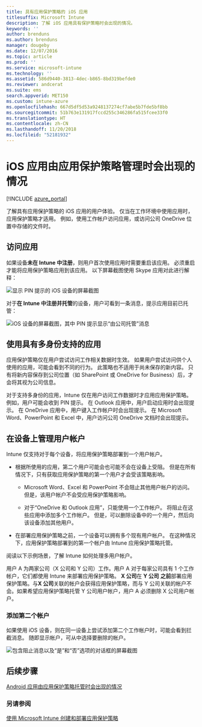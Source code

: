 ```yaml
---
title: 具有应用保护策略的 iOS 应用
titlesuffix: Microsoft Intune
description: 了解 iOS 应用具有保护策略时会出现的情况。
keywords: ''
author: brenduns
ms.author: brenduns
manager: dougeby
ms.date: 12/07/2016
ms.topic: article
ms.prod: ''
ms.service: microsoft-intune
ms.technology: ''
ms.assetid: 586d9440-3813-4dec-b865-8bd319befde0
ms.reviewer: andcerat
ms.suite: ems
search.appverid: MET150
ms.custom: intune-azure
ms.openlocfilehash: 667d5df5d53a9248137274cf7abe5b7fde5bf8bb
ms.sourcegitcommit: 51b763e131917fccd255c346286fa515fcee33f0
ms.translationtype: HT
ms.contentlocale: zh-CN
ms.lasthandoff: 11/20/2018
ms.locfileid: "52181932"
---
```

# <a name="what-to-expect-when-your-ios-app-is-managed-by-app-protection-policies"></a>iOS 应用由应用保护策略管理时会出现的情况

[!INCLUDE [azure_portal](./includes/azure_portal.md)]

了解具有应用保护策略的 iOS 应用的用户体验。 仅当在工作环境中使用应用时，应用保护策略才适用。 例如，使用工作帐户访问应用，或访问公司 OneDrive 位置中存储的文件时。
##  <a name="accessing-apps"></a>访问应用

如果设备**未在 Intune 中注册**，则用户首次使用应用时需要重启该应用。  必须重启才能将应用保护策略应用到该应用。 以下屏幕截图使用 Skype 应用对此进行解释：


![显示 PIN 提示的 iOS 设备的屏幕截图](./media/ios-pin-prompt.png)

对于**在 Intune 中注册并托管**的设备，用户可看到一条消息，提示应用目前已托管：

![iOS 设备的屏幕截图，其中 PIN 提示显示“由公司托管”消息](./media/ios-managed-devices-pin-prompt.png)

##  <a name="using-apps-with-multi-identity-support"></a>使用具有多身份支持的应用

应用保护策略仅在用户尝试访问工作相关数据时生效。 如果用户尝试访问供个人使用的应用，可能会看到不同的行为。 此策略也不适用于尚未保存的新内容。 只有将新内容保存到公司位置（如 SharePoint 或 OneDrive for Business）后，才会将其视为公司信息。

对于支持多身份的应用，Intune 仅在用户访问工作数据时才应用应用保护策略。  例如，用户可能会收到 PIN 提示。  在 Outlook 应用中，用户启动应用时会出现提示。 在 OneDrive 应用中，用户键入工作帐户时会出现提示。  在 Microsoft Word、PowerPoint 和 Excel 中，用户访问公司 OneDrive 文档时会出现提示。
##  <a name="managing-user-accounts-on-the-device"></a>在设备上管理用户帐户

Intune 仅支持对于每个设备，将应用保护策略部署到一个用户帐户。

* 根据所使用的应用，第二个用户可能会也可能不会在设备上受阻。 但是在所有情况下，只有获取应用保护策略的第一个用户才会受该策略影响。
  * Microsoft Word、Excel 和 PowerPoint 不会阻止其他用户帐户的访问。 但是，该用户帐户不会受应用保护策略影响。

  * 对于“OneDrive 和 Outlook 应用”，只能使用一个工作帐户。  将阻止在这些应用中添加多个工作帐户。  但是，可以删除设备中的一个用户，然后向该设备添加其他用户。

* 在部署应用保护策略之前，一个设备可以拥有多个现有用户帐户。 在这种情况下，应用保护策略部署到的第一个帐户由 Intune 应用保护策略托管。


阅读以下示例场景，了解 Intune 如何处理多用户帐户。

用户 A 为两家公司（X 公司和 Y 公司）工作。用户 A 对于每家公司具有 1 个工作帐户，它们都使用 Intune 来部署应用保护策略。 **X 公司**在 **Y 公司** **之前**部署应用保护策略。与**X 公司**关联的帐户会获得应用保护策略，而与 Y 公司关联的帐户不会。如果希望应用保护策略托管 Y 公司用户帐户，用户 A 必须删除 X 公司用户帐户。
### <a name="adding-a-second-account"></a>添加第二个帐户

如果使用 iOS 设备，则在同一设备上尝试添加第二个工作帐户时，可能会看到拦截消息。  随即显示帐户，可从中选择要删除的帐户。

![包含阻止消息以及“是”和“否”选项的对话框的屏幕截图](./media/ios-switch-user.PNG)

## <a name="next-steps"></a>后续步骤
[Android 应用由应用保护策略托管时会出现的情况](app-protection-enabled-apps-android.md)
### <a name="see-also"></a>另请参阅
[使用 Microsoft Intune 创建和部署应用保护策略](app-protection-policies.md)
